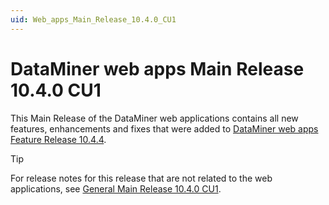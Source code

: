 ```yaml
---
uid: Web_apps_Main_Release_10.4.0_CU1
---
```


# DataMiner web apps Main Release 10.4.0 CU1

This Main Release of the DataMiner web applications contains all new features, enhancements and fixes that were added to [DataMiner web apps Feature Release 10.4.4](xref:Web_apps_Feature_Release_10.4.4).

> [!TIP]
> For release notes for this release that are not related to the web applications, see [General Main Release 10.4.0 CU1](xref:General_Main_Release_10.4.0_CU1).
